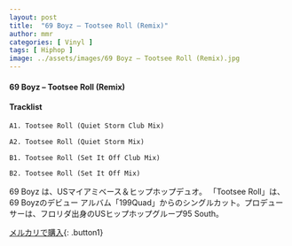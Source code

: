 ```yaml
---
layout: post
title:  "69 Boyz – Tootsee Roll (Remix)"
author: mmr
categories: [ Vinyl ]
tags: [ Hiphop ]
image: ../assets/images/69 Boyz – Tootsee Roll (Remix).jpg
---
```


#### 69 Boyz – Tootsee Roll (Remix)

#### Tracklist
```md
A1. Tootsee Roll (Quiet Storm Club Mix)

A2. Tootsee Roll (Quiet Storm Mix)

B1. Tootsee Roll (Set It Off Club Mix)

B2. Tootsee Roll (Set It Off Mix)
```

69 Boyz は、USマイアミベース＆ヒップホップデュオ。
「Tootsee Roll」は、69 Boyzのデビュー アルバム「199Quad」からのシングルカット。プロデューサーは、フロリダ出身のUSヒップホップグループ95 South。

[メルカリで購入](https://jp.mercari.com/item/m69919556372){: .button1}

